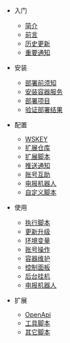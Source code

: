 - 入门

  - [简介](start/简介.md)
  - [前言](start/前言.md)
  - [历史更新](start/历史更新.md)
  - [重要通知](start/重要通知.md)

- 安装

  - [部署前须知](install/部署前须知.md)
  - [安装容器服务](install/安装容器服务.md)
  - [部署项目](install/部署项目.md)
  - [验证部署结果](install/验证部署结果.md)

- 配置

  - [WSKEY](config/WSKEY.md)
  - [扩展仓库](config/扩展仓库.md)
  - [扩展脚本](config/扩展脚本.md)
  - [推送通知](config/推送通知.md)
  - [账号互助](config/账号互助.md)
  - [电报机器人](config/电报机器人.md)
  - [自定义脚本](config/自定义脚本.md)

- 使用

  - [执行脚本](use/执行脚本.md)
  - [更新升级](use/更新升级.md)
  - [环境变量](use/环境变量.md)
  - [账号操作](use/账号操作.md)
  - [容器维护](use/容器维护.md)
  - [控制面板](use/控制面板.md)
  - [后台挂机](use/后台挂机.md)
  - [电报机器人](use/电报机器人.md)

- 扩展

  - [OpenApi](utils/OpenApi.md)
  - [工具脚本](utils/工具脚本.md)
  - [其它脚本](utils/其它脚本.md)
